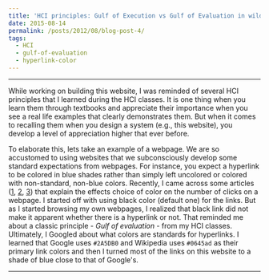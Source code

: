 ```yaml
---
title: 'HCI principles: Gulf of Execution vs Gulf of Evaluation in wild'
date: 2015-08-14
permalink: /posts/2012/08/blog-post-4/
tags:
  - HCI
  - gulf-of-evaluation
  - hyperlink-color
---
```


************************

While working on building this website, I was reminded of several HCI principles that I learned during the HCI classes.
It is one thing when you learn them through textbooks and appreciate their importance when you see a real life examples
that clearly demonstrates them. But when it comes to recalling them when you design a system (e.g., this website), you
develop a level of appreciation higher that ever before.

To elaborate this, lets take an example of a webpage. We are so accustomed to using websites that we subconsciously
develop some standard expectations from webpages. For instance, you expect a hyperlink to be colored in blue shades
rather than simply left uncolored or colored with non-standard, non-blue colors. Recently, I came across some articles
([1](https://gigaom.com/2009/07/09/when-it-comes-to-links-color-matters/),
 [2](https://ux.stackexchange.com/questions/2278/should-hyperlinks-be-blue/),
 [3](https://www.colormatters.com/color-matters-blog/entry/blog-archive/a-color-thats-worth-80000000))
 that explain the effects choice of color on the number of clicks on a webpage. I started off with using black color
 (default one) for the links. But as I started browsing my own webpages, I realized that black link did not make it
 apparent whether there is a hyperlink or not. That reminded me about a classic principle - _Gulf_ _of_ _evaluation_ -
 from my HCI classes. Ultimately, I Googled about what colors are standards for hyperlinks. I learned that Google uses
 `#2A5DB0` and Wikipedia uses `#0645ad` as their primary link colors and then I turned most of the links on this website
 to a shade of blue close to that of Google's.


************************
